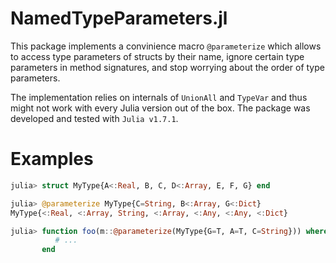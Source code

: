 # NamedTypeParameters.jl

This package implements a convinience macro `@parameterize` 
which allows to access type parameters of structs by their name,
ignore certain type parameters in method signatures,
and stop worrying about the order of type parameters.

The implementation relies on internals of `UnionAll` and `TypeVar`
and thus might not work with every Julia version out of the box.
The package was developed and tested with `Julia v1.7.1`. 

# Examples

```julia
julia> struct MyType{A<:Real, B, C, D<:Array, E, F, G} end

julia> @parameterize MyType{C=String, B<:Array, G<:Dict}
MyType{<:Real, <:Array, String, <:Array, <:Any, <:Any, <:Dict}

julia> function foo(m::@parameterize(MyType{G=T, A=T, C=String})) where T
          # ...
       end
```
